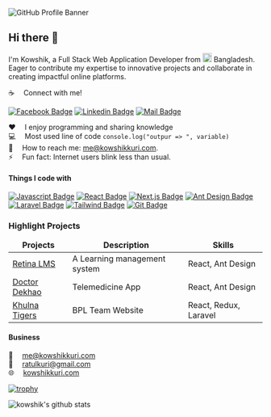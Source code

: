 ![GitHub Profile Banner](https://github.com/ratulkuri/kowshik/assets/13179146/8c3ab089-e6ac-4e58-bc15-9b0392627cf9)


## Hi there 👋

I'm Kowshik, a Full Stack Web Application Developer from <img alt="flag" src="https://github.com/ratulkuri/kowshik/assets/13179146/44cb158b-bb40-4e4e-8664-fb92773cd03c" width="18" />
 Bangladesh. Eager to contribute my expertise to innovative projects and collaborate in creating impactful online platforms.

:coffee: &emsp;Connect with me!

[![Facebook Badge](https://img.shields.io/badge/Facebook-1877F2?style=for-the-badge&logo=facebook&logoColor=white)](https://facebook.com/ratul.kuri) [![Linkedin Badge](https://img.shields.io/badge/LinkedIn-0077B5?style=for-the-badge&logo=linkedin&logoColor=white)](https://www.linkedin.com/in/kowshikkuri) [![Mail Badge](https://img.shields.io/badge/Gmail-D14836?style=for-the-badge&logo=gmail&logoColor=white)](mailto:sayhitorainmaker@gmail.com)

:hearts: &emsp;I enjoy programming and sharing knowledge <br/>
:computer: &emsp;Most used line of code `console.log("outpur => ", variable)` <br/>
:e-mail: &emsp;How to reach me: me@kowshikkuri.com.<br/>
⚡ &emsp;Fun fact: Internet users blink less than usual.

#### Things I code with

[![Javascript Badge](https://img.shields.io/badge/-Javascript-F0DB4F?style=for-the-badge&labelColor=black&logo=javascript&logoColor=F0DB4F)](#) [![React Badge](https://img.shields.io/badge/-React-61DBFB?style=for-the-badge&labelColor=black&logo=react&logoColor=61DBFB)](#) [![Next.js Badge](https://img.shields.io/badge/next.js-000000?style=for-the-badge&logo=nextdotjs&logoColor=white)](#) [![Ant Design Badge](https://img.shields.io/badge/-AntDesign-%230170FE?style=for-the-badge&logo=ant-design&logoColor=white&labelColor=230170FE)](#) [![Laravel Badge](https://img.shields.io/badge/laravel-%23FF2D20.svg?style=for-the-badge&logo=laravel&logoColor=white&labelColor=23FF2D20)](#) [![Tailwind Badge](https://img.shields.io/badge/Tailwind%20CSS-092749?style=for-the-badge&logo=tailwindcss&logoColor=06B6D4&labelColor=000000)](#) [![Git Badge](https://img.shields.io/badge/Git-F05032?style=for-the-badge&logo=git&logoColor=white)](#)

### Highlight Projects

<table>
  <thead align="center">
    <tr border: none;>
      <td><b>Projects</b></td>
      <td><b>Description</b></td>
      <td><b>Skills</b></td>
    </tr>
  </thead>
  <tbody>
    <tr>
      <td><a href="https://retinalms.com" target="_blank">Retina LMS</a></td>
      <td>A Learning management system</td>
      <td>React, Ant Design</td>
    </tr>
    <tr>
      <td><a href="https://doctordekhao.com.bd" target="_blank">Doctor Dekhao</a></td>
      <td>Telemedicine App</td>
      <td>React, Ant Design</td>
    </tr>
    <tr>
      <td><a href="https://khulnatigers.net" target="_blank">Khulna Tigers</a></td>
      <td>BPL Team Website</td>
      <td>React, Redux, Laravel</td>
    </tr>
  </tbody>
</table>

#### Business

📧 &emsp;[me@kowshikkuri.com](mailto:me@kowshikkuri.com)
<br >
📧 &emsp;[ratulkuri@gmail.com](mailto:ratulkuri@gmail.com)
<br >
🌐 &emsp;[kowshikkuri.com](https://kowshikkuri.com)


[![trophy](https://github-profile-trophy.vercel.app/?username=ratulkuri&theme=nord&column=4)](https://github.com/ryo-ma/github-profile-trophy)

![kowshik's github stats](https://github-readme-stats.vercel.app/api?username=ratulkuri&count_private=true&theme=tokyonight&hide=contribs,prs)
